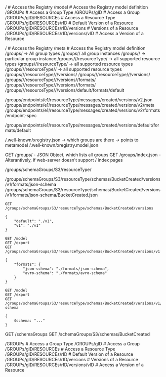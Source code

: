 

/                                              # Access the Registry
/model                                         # Access the Registry model definition
/GROUPs                                        # Access a Group Type
/GROUPs/gID                                    # Access a Group
/GROUPs/gID/RESOURCEs                          # Access a Resource Type
/GROUPs/gID/RESOURCEs/rID                      # Default Version of a Resource
/GROUPs/gID/RESOURCEs/rID/versions             # Versions of a Resource
/GROUPs/gID/RESOURCEs/rID/versions/vID         # Access a Version of a Resource

/                                              # Access the Registry
/meta                                          # Access the Registry model definition
/groups/ -> All group types
/groups/<groupTypeId>/ all group instances
/groups/<groupTypeId>/<groupInstanceId> -> particular group instance
/groups/<groupTypeId>/<groupInstanceId>/resourceType/ -> all supported resource types
/groups/<groupTypeId>/<groupInstanceId>/resourceType/<resourceTypeId> -> all supported resource types
/groups/<groupTypeId>/<groupInstanceId>/resourceType/<resourceTypeId>/<resourceId> -> all supported resource types
/groups/<groupTypeId>/<groupInstanceId>/resourceType/<resourceTypeId>/<resourceId>/versions/
/groups/<groupTypeId>/<groupInstanceId>/resourceType/<resourceTypeId>/<resourceId>/versions/<versionId>
/groups/<groupTypeId>/<groupInstanceId>/resourceType/<resourceTypeId>/<resourceId>/versions/<versionId>/formats/
/groups/<groupTypeId>/<groupInstanceId>/resourceType/<resourceTypeId>/<resourceId>/versions/<versionId>/formats/<formatId>
/groups/<groupTypeId>/<groupInstanceId>/resourceType/<resourceTypeId>/<resourceId>/versions/default/formats/default


/groups/endpoints/e1/resourceType/messages/created/versions/v2.json
/groups/endpoints/e1/resourceType/messages/created/versions/v2/meta
/groups/endpoints/e1/resourceType/messages/created/versions/v2/formats/endpoint-spec

/groups/endpoints/e1/resourceType/messages/created/versions/default/formats/default


/.well-known/xregistry.json
  -> which groups are there
  -> points to metamodel
/.well-known/xregistry.model.json

GET /groups/                - JSON Object, which lists all groups
GET /groups/index.json      - Alterantively, if web-server doesn't support / index pages

/groups/schemaGroups/S3/resourceType/


/groups/schemaGroups/S3/resourceType/schemas/BucketCreated/versions/v1/formats/json-schema
/groups/schemaGroups/S3/resourceType/schemas/BucketCreated/versions/v1/formats/json-schema/BucketCreated.json

```http
GET /groups/schemaGroups/S3/resourceType/schemas/BucketCreated/versions

{
    "default": "./v1",
    "v1": "./v1"
}
```


```http
GET /model
GET /export
GET /groups/schemaGroups/S3/resourceType/schemas/BucketCreated/versions/v1

{
    "formats": {
        "json-schema": "./formats/json-schema",
        "avro-schema": "./formats/avro-schema"
    }
}
```

```http
GET /model
GET /export
GET /groups/schemaGroups/S3/resourceType/schemas/BucketCreated/versions/v1/formats/json-schema

{
    $schema: "..."
}
```

GET /schemaGroups
GET /schemaGroups/S3/schemas/BucketCreated


/GROUPs                                        # Access a Group Type
/GROUPs/gID                                    # Access a Group
/GROUPs/gID/RESOURCEs                          # Access a Resource Type
/GROUPs/gID/RESOURCEs/rID                      # Default Version of a Resource
/GROUPs/gID/RESOURCEs/rID/versions             # Versions of a Resource
/GROUPs/gID/RESOURCEs/rID/versions/vID         # Access a Version of a Resource


